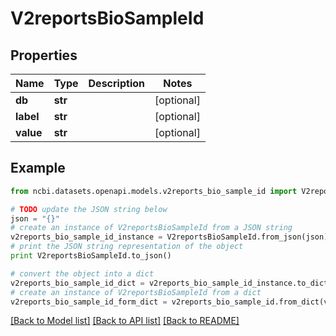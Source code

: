 # V2reportsBioSampleId


## Properties

Name | Type | Description | Notes
------------ | ------------- | ------------- | -------------
**db** | **str** |  | [optional] 
**label** | **str** |  | [optional] 
**value** | **str** |  | [optional] 

## Example

```python
from ncbi.datasets.openapi.models.v2reports_bio_sample_id import V2reportsBioSampleId

# TODO update the JSON string below
json = "{}"
# create an instance of V2reportsBioSampleId from a JSON string
v2reports_bio_sample_id_instance = V2reportsBioSampleId.from_json(json)
# print the JSON string representation of the object
print V2reportsBioSampleId.to_json()

# convert the object into a dict
v2reports_bio_sample_id_dict = v2reports_bio_sample_id_instance.to_dict()
# create an instance of V2reportsBioSampleId from a dict
v2reports_bio_sample_id_form_dict = v2reports_bio_sample_id.from_dict(v2reports_bio_sample_id_dict)
```
[[Back to Model list]](../README.md#documentation-for-models) [[Back to API list]](../README.md#documentation-for-api-endpoints) [[Back to README]](../README.md)


